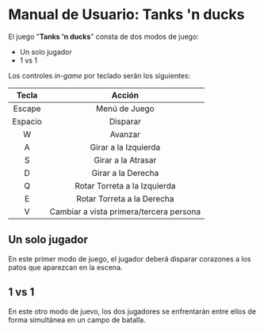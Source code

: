 # Manual de Usuario: Tanks 'n ducks

El juego "**Tanks 'n ducks**" consta de dos modos de juego:

- Un solo jugador
- 1 vs 1

Los controles *in-game* por teclado serán los siguientes:

|  Tecla  |                  Acción                 |
|:-------:|:---------------------------------------:|
|  Escape |              Menú de Juego              |
| Espacio |                 Disparar                |
|    W    |                 Avanzar                 |
|    A    |           Girar a la Izquierda          |
|    S    |            Girar a la Atrasar           |
|    D    |            Girar a la Derecha           |
|    Q    |       Rotar Torreta a la Izquierda      |
|    E    |        Rotar Torreta a la Derecha       |
|    V    | Cambiar a vista primera/tercera persona |

## Un solo jugador

En este primer modo de juego, el jugador deberá disparar corazones a los patos que aparezcan en la escena.

## 1 vs 1

En este otro modo de juevo, los dos jugadores se enfrentarán entre ellos de forma simultánea en un campo de batalla.
